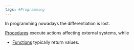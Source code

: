 ```yaml
---
tags: #Programming
---
```



In programming nowadays the differentiation is lost.

[Procedures](../Programming/Procedures.md) execute actions affecting external systems, while
- [Functions](../Programming/Functions.md) typically return values.


